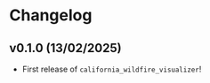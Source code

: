 # Changelog

<!--next-version-placeholder-->

## v0.1.0 (13/02/2025)

- First release of `california_wildfire_visualizer`!